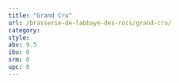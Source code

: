 ```yaml
---
title: "Grand Cru"
url: /brasserie-de-labbaye-des-rocs/grand-cru/
category: 
style: 
abv: 9.5
ibu: 0
srm: 0
upc: 0
---
```


